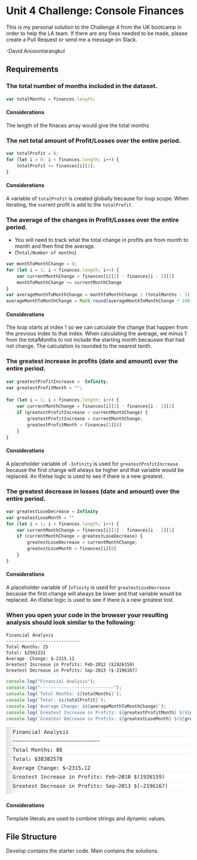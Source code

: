 # Unit 4 Challenge: Console Finances

This is my personal solution to the Challenge 4 from the UK bootcamp in order to help the LA team. If there are any fixes needed to be made, please create a Pull Request or send me a message on Slack.

-David Anusontarangkul

## Requirements

### The total number of months included in the dataset.

```JavaScript
var totalMonths = finances.length;
```

#### Considerations

The length of the finaces array would give the total months

### The net total amount of Profit/Losses over the entire period.

```JavaScript
var totalProfit = 0;
for (let i = 0; i < finances.length; i++) {
    totalProfit += finances[i][1];
}
```

#### Considerations

A variable of `totalProfit` is created globally because for loop scope. When iterating, the current profit is add to the `totalProfit`.

### The average of the **changes** in Profit/Losses over the entire period.

- You will need to track what the total change in profits are from month to month and then find the average.
- (`Total/Number of months`)

```JavaScript
var monthToMonthChange = 0;
for (let i = 1; i < finances.length; i++) {
    var currentMonthChange = finances[i][1] - finances[i - 1][1]
    monthToMonthChange += currentMonthChange
}
var averageMonthToMonthChange = monthToMonthChange / (totalMonths - 1)
averageMonthToMonthChange = Math.round(averageMonthToMonthChange * 100) / 100
```

#### Considerations

The loop starts at index 1 so we can calculate the change that happen from the previous index to that index. When calculating the average, we minus 1 from the totalMonths to not include the starting month becauswe that had not change. The calculation iis rounded to the nearest tenth.

### The greatest increase in profits (date and amount) over the entire period.

```JavaScript
var greatestProfitIncrease = -Infinity;
var greatestProfitMonth = "";

for (let i = 1; i < finances.length; i++) {
    var currentMonthChange = finances[i][1] - finances[i - 1][1]
    if (greatestProfitIncrease < currentMonthChange) {
        greatestProfitIncrease = currentMonthChange;
        greatestProfitMonth = finances[1][0]
    }
}
```

#### Considerations

A placeholder variable of `-Infinity` is used for `greatestProfitIncrease` because the first change will always be higher and that variable would be replaced. An if/else logic is used to see if there is a new greatest.

### The greatest decrease in losses (date and amount) over the entire period.

```JavaScript
var greatestLoseDecrease = Infinity
var greatestLoseMonth = ""
for (let i = 1; i < finances.length; i++) {
    var currentMonthChange = finances[i][1] - finances[i - 1][1]
    if (currentMonthChange < greatestLoseDecrease) {
        greatestLoseDecrease = currentMonthChange;
        greatestLoseMonth = finances[i][0]
    }
}
```

#### Considerations

A placeholder variable of `Infinity` is used for `greatestLoseDecrease` because the first change will always be lower and that variable would be replaced. An if/else logic is used to see if there is a new greatest lost.

### When you open your code in the browser your resulting analysis should look similar to the following:

```text
Financial Analysis
----------------------------
Total Months: 25
Total: $2561231
Average  Change: $-2315.12
Greatest Increase in Profits: Feb-2012 ($1926159)
Greatest Decrease in Profits: Sep-2013 ($-2196167)
```

```JavaScript
console.log("Financial Analysis");
console.log("----------------------------");
console.log(`Total Months: ${totalMonths}`);
console.log(`Total: $${totalProfit}`);
console.log(`Average Change: $${averageMonthToMonthChange}`);
console.log(`Greatest Increase in Profits: ${greatestProfitMonth} $(${greatestProfitIncrease})`)
console.log(`Greatest Decrease in Profits: ${greatestLoseMonth} $(${greatestLoseDecrease})`)
```

![Final Analysis](./final-answers.png)

#### Considerations

Template literals are used to combine strings and dynamic values.

## File Structure

Develop contains the starter code. Main contains the solutions.
